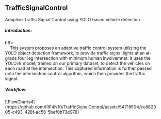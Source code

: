 ## TrafficSignalControl
Adaptive Traffic Signal Control using YOLO based vehicle detection.<br>
<h5>Introduction:</h5>h6><br>
&nbsp;&nbsp;&nbsp;&nbsp;This system proposes an adaptive traffic control system utilizing the YOLO object detection framework, to provide traffic signal lights at an at-grade four leg intersection with minimum human involvemnet. It uses the YOLOv8 model, trained on our primary dataset, to detect the vehicles on each road at the intersection. This captured information is further passed onto the intersection control algorithm, which then provides the traffic signal.
<h5>Workflow:</h5>
![FlowCharts4](https://github.com/IRF4N10/TrafficSignalControl/assets/54718504/ce882305-c493-428f-ac56-5bef0b73d978)
